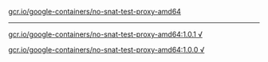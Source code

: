 [gcr.io/google-containers/no-snat-test-proxy-amd64](https://hub.docker.com/r/anjia0532/no-snat-test-proxy-amd64/tags/) 

----
[gcr.io/google-containers/no-snat-test-proxy-amd64:1.0.1 √](https://hub.docker.com/r/anjia0532/google-containers.no-snat-test-proxy-amd64/tags/)

[gcr.io/google-containers/no-snat-test-proxy-amd64:1.0.0 √](https://hub.docker.com/r/anjia0532/google-containers.no-snat-test-proxy-amd64/tags/)

